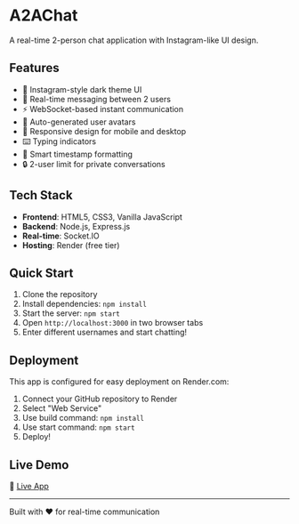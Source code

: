 # A2AChat

A real-time 2-person chat application with Instagram-like UI design.

## Features

- 🎨 Instagram-style dark theme UI
- 💬 Real-time messaging between 2 users
- ⚡ WebSocket-based instant communication
- 👤 Auto-generated user avatars
- 📱 Responsive design for mobile and desktop
- ⌨️ Typing indicators
- 📅 Smart timestamp formatting
- 🔒 2-user limit for private conversations

## Tech Stack

- **Frontend**: HTML5, CSS3, Vanilla JavaScript
- **Backend**: Node.js, Express.js
- **Real-time**: Socket.IO
- **Hosting**: Render (free tier)

## Quick Start

1. Clone the repository
2. Install dependencies: `npm install`
3. Start the server: `npm start`
4. Open `http://localhost:3000` in two browser tabs
5. Enter different usernames and start chatting!

## Deployment

This app is configured for easy deployment on Render.com:

1. Connect your GitHub repository to Render
2. Select "Web Service"
3. Use build command: `npm install`
4. Use start command: `npm start`
5. Deploy!

## Live Demo

🔗 [Live App](https://your-app-name.onrender.com)

---

Built with ❤️ for real-time communication